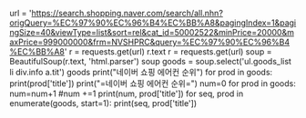 url = 'https://search.shopping.naver.com/search/all.nhn?origQuery=%EC%97%90%EC%96%B4%EC%BB%A8&pagingIndex=1&pagingSize=40&viewType=list&sort=rel&cat_id=50002522&minPrice=20000&maxPrice=999000000&frm=NVSHPRC&query=%EC%97%90%EC%96%B4%EC%BB%A8'
r = requests.get(url)
r.text
r = requests.get(url)
soup = BeautifulSoup(r.text, 'html.parser')
soup
goods = soup.select('ul.goods_list li div.info a.tit')
goods
print("네이버 쇼핑 에어컨 순위")
for prod in goods:
    print(prod['title'])
print("=네이버 쇼핑 에어컨 순위=")
num=0
for prod in goods:
    num=num+1
    #num +=1
    print(num, prod['title'])
for seq, prod in enumerate(goods, start=1):
    print(seq, prod['title'])
